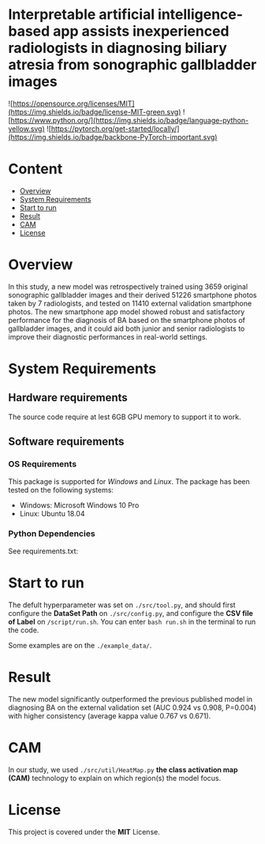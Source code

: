 # Interpretable artificial intelligence-based app assists inexperienced radiologists in diagnosing biliary atresia from sonographic gallbladder images

![https://opensource.org/licenses/MIT](https://img.shields.io/badge/license-MIT-green.svg)
![https://www.python.org/](https://img.shields.io/badge/language-python-yellow.svg)
![https://pytorch.org/get-started/locally/](https://img.shields.io/badge/backbone-PyTorch-important.svg)

# Content
- [Overview](#overview)
- [System Requirements](#system-requirements)
- [Start to run](#start-to-run)
- [Result](#result)
- [CAM](#cam)
- [License](#license)

# Overview
In this study, a new model was retrospectively trained using 3659 original sonographic gallbladder images and their derived 51226 smartphone photos taken by 7 radiologists, and tested on 11410 external validation smartphone photos.
The new smartphone app model showed robust and satisfactory performance for the diagnosis of BA based on the smartphone photos of gallbladder images, and it could aid both junior and senior radiologists to improve their diagnostic performances in real-world settings.

# System Requirements
## Hardware requirements
The source code require at lest 6GB GPU memory to support it to work.

## Software requirements
### OS Requirements
This package is supported for *Windows* and *Linux*. The package has been tested on the following systems:
+ Windows: Microsoft Windows 10 Pro
+ Linux: Ubuntu 18.04

### Python Dependencies
See requirements.txt:



# Start to run
The defult hyperparameter was set on `./src/tool.py`, and should first configure the **DataSet Path** on `./src/config.py`, and configure the **CSV file of Label** 
on `/script/run.sh`. You can enter `bash run.sh` in the terminal to run the code.

Some examples are on the `./example_data/`.


# Result
The new model significantly outperformed the previous published model in diagnosing BA on the external validation set (AUC 0.924 vs 0.908, P=0.004) with higher consistency (average kappa value 0.767 vs 0.671).

# CAM
In our study, we used `./src/util/HeatMap.py`  **the class activation map (CAM)** technology to explain on which region(s) the model focus.

# License
This project is covered under the **MIT** License.

